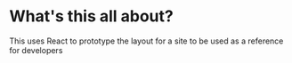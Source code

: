 # What's this all about?

This uses React to prototype the layout for a site to be used as a reference for developers
